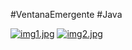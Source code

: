 #VentanaEmergente 
#Java

[![img1.jpg](https://i.postimg.cc/FzBDJVVx/img1.jpg)](https://postimg.cc/Zv6rG3g9) [![img2.jpg](https://i.postimg.cc/HLwZP5Tp/img2.jpg)](https://postimg.cc/sB24MMB8)



